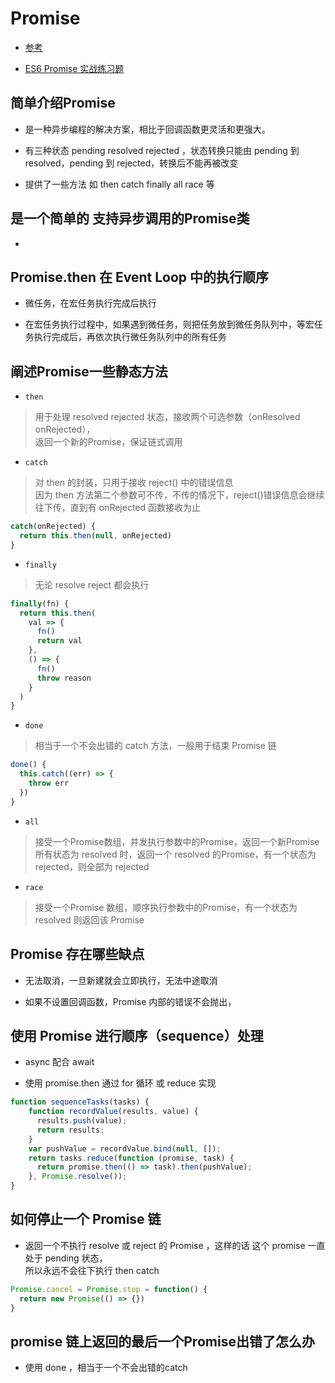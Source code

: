 # Promise

- [参考](https://mp.weixin.qq.com/s/6Jsz_mskT4uGbhkzyMUFIw)

- [ES6 Promise 实战练习题](https://mp.weixin.qq.com/s/FTp0o2a8DMINI6J-XNaQ5g)

## 简单介绍Promise

- 是一种异步编程的解决方案，相比于回调函数更灵活和更强大。

- 有三种状态 pending resolved rejected ，状态转换只能由 pending 到 resolved，pending 到 rejected，转换后不能再被改变

- 提供了一些方法 如 then catch finally all race 等

## 是一个简单的 支持异步调用的Promise类

- 

## Promise.then 在 Event Loop 中的执行顺序

- 微任务，在宏任务执行完成后执行

- 在宏任务执行过程中，如果遇到微任务，则把任务放到微任务队列中，等宏任务执行完成后，再依次执行微任务队列中的所有任务 

## 阐述Promise一些静态方法

- `then` 
> 用于处理 resolved rejected 状态，接收两个可选参数（onResolved onRejected），  
  返回一个新的Promise，保证链式调用 

- `catch` 
> 对 then 的封装，只用于接收 reject() 中的错误信息   
  因为 then 方法第二个参数可不传，不传的情况下，reject()错误信息会继续往下传，直到有 onRejected 函数接收为止  

```js
catch(onRejected) {
  return this.then(null, onRejected)
}
```

- `finally` 
> 无论 resolve reject 都会执行

```js
finally(fn) { 
  return this.then(
    val => {
      fn()
      return val
    },
    () => {
      fn()
      throw reason
    }
  )
}
```

- `done`
> 相当于一个不会出错的 catch 方法，一般用于结束 Promise 链 

```js
done() {
  this.catch((err) => {
    throw err
  }) 
}
```

- `all` 
> 接受一个Promise数组，并发执行参数中的Promise，返回一个新Promise  
  所有状态为 resolved 时，返回一个 resolved 的Promise，有一个状态为 rejected，则全部为 rejected 

- `race`
> 接受一个Promise 数组，顺序执行参数中的Promise，有一个状态为 resolved 则返回该 Promise

## Promise 存在哪些缺点

- 无法取消，一旦新建就会立即执行，无法中途取消

- 如果不设置回调函数，Promise 内部的错误不会抛出，

## 使用 Promise 进行顺序（sequence）处理

- async 配合 await

- 使用 promise.then 通过 for 循环 或 reduce 实现

```js
function sequenceTasks(tasks) {
    function recordValue(results, value) {
      results.push(value);
      return results;
    }
    var pushValue = recordValue.bind(null, []);
    return tasks.reduce(function (promise, task) {
      return promise.then(() => task).then(pushValue);
    }, Promise.resolve());
}
```

## 如何停止一个 Promise 链

- 返回一个不执行 resolve 或 reject 的 Promise ，这样的话 这个 promise 一直处于 pending 状态，  
  所以永远不会往下执行 then catch 

```js
Promise.cancel = Promise.stop = function() {
  return new Promise(() => {})
}
```

## promise 链上返回的最后一个Promise出错了怎么办

- 使用 done ，相当于一个不会出错的catch